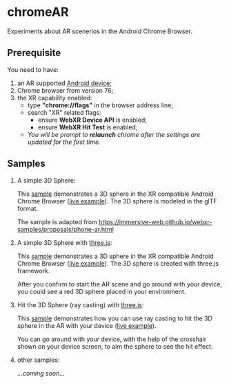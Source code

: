 # chromeAR

Experiments about AR scenerios in the Android Chrome Browser. 
## Prerequisite

You need to have:

1. an AR supported [Android device](https://developers.google.com/ar/discover/supported-devices);
2. Chrome browser from version 76;
3. the XR capability enabled:
    - type <b>"chrome://flags"</b> in the browser address line;
    - search "XR" related flags:
        - ensure <b>WebXR Device API</b> is enabled;
        - ensure <b>WebXR Hit Test</b> is enabled;
    - <i>You will be prompt to <b>relaunch</b> chrome after the settings are updated for the first time. </i>


## Samples

1. A simple 3D Sphere:

    This [sample](Shpere/index.html)  demonstrates a 3D sphere in the XR compatible Android Chrome Browser ([live example](https://muzijunyan.github.io/chromeAR/Sphere/index.html)). The 3D sphere is modeled in the glTF format.

    The sample is adapted from https://immersive-web.github.io/webxr-samples/proposals/phone-ar.html

2. A simple 3D Sphere with [three.js](https://threejs.org/):

    This [sample](Shpere/index3.html) demonstrates a 3D sphere in the XR compatible Android Chrome Browser ([live example](https://muzijunyan.github.io/chromeAR/Sphere/index3.html)). The 3D sphere is created with three.js framework.

    After you confirm to start the AR scene and go around with your device, you could see a red 3D sphere placed in your environment.

3. Hit the 3D Sphere (ray casting) with [three.js](https://threejs.org/):

    This [sample](Shpere/index3_hit_ball.html) demonstrates how you can use ray casting to hit the 3D sphere in the AR with your device ([live example](https://muzijunyan.github.io/chromeAR/Sphere/index3_hit_ball.html)). 
    
    You can go around with your device, with the help of the crosshair shown on your device screen, to aim the sphere to see the hit effect.

4. other samples:

    <i>...coming soon...<i>


